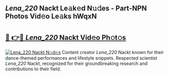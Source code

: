 ## _Lena_220_ Nackt Le𝚊k𝚎d N𝚞𝚍es - Part-NPN Photos Vid𝚎o Le𝚊ks hWqxN

# <h2><a href="http://fb4xdce.evod.top/?m=_Lena_220_+Nackt">🔗 👉🔴 _Lena_220_ Nackt Vid𝚎o Ph𝚘t𝚘s</a></h2>

[![_Lena_220_ Nackt N𝚞d𝚎s](https://i.imgur.com/8V9OHl7.gif)](http://fb4xdce.evod.top/?m=_Lena_220_+Nackt)
Content creator _Lena_220_ Nackt known for their dance-themed performances and lifestyle snippets. Respected scientist _Lena_220_ Nackt, recognized for their groundbreaking research and contributions to their field. 
